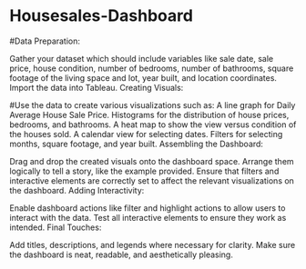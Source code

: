 # Housesales-Dashboard


#Data Preparation:

Gather your dataset which should include variables like sale date, sale price, house condition, number of bedrooms, number of bathrooms, square footage of the living space and lot, year built, and location coordinates.
Import the data into Tableau.
Creating Visuals:

#Use the data to create various visualizations such as:
A line graph for Daily Average House Sale Price.
Histograms for the distribution of house prices, bedrooms, and bathrooms.
A heat map to show the view versus condition of the houses sold.
A calendar view for selecting dates.
Filters for selecting months, square footage, and year built.
Assembling the Dashboard:

Drag and drop the created visuals onto the dashboard space.
Arrange them logically to tell a story, like the example provided.
Ensure that filters and interactive elements are correctly set to affect the relevant visualizations on the dashboard.
Adding Interactivity:

Enable dashboard actions like filter and highlight actions to allow users to interact with the data.
Test all interactive elements to ensure they work as intended.
Final Touches:

Add titles, descriptions, and legends where necessary for clarity.
Make sure the dashboard is neat, readable, and aesthetically pleasing.
